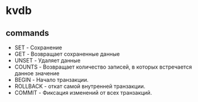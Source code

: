 # kvdb


## commands

- SET - Сохранение
- GET - Возвращает сохраненные данные
- UNSET - Удаляет данные
- COUNTS - Возвращает количество записей, в которых встречается данное значение
- BEGIN - Начало транзакции.
- ROLLBACK - откат самой внутренней транзакции.
- COMMIT - Фиксация изменений от всех транзакций.
